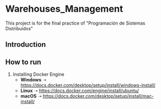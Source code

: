 # Warehouses_Management
This project is for the final practice of "Programación de Sistemas Distribuidos"

## Introduction
## How to run
1. Installing Docker Engine
   - **Windows** ➝ https://docs.docker.com/desktop/setup/install/windows-install/
   - **Linux** ➝ https://docs.docker.com/engine/install/ubuntu/
   - **macOS** ➝ https://docs.docker.com/desktop/setup/install/mac-install/
